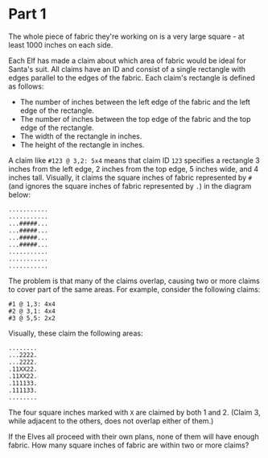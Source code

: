 Part 1
======

The whole piece of fabric they're working on is a very large square - at
least 1000 inches on each side.

Each Elf has made a claim about which area of fabric would be ideal
for Santa's suit. All claims have an ID and consist of a single
rectangle with edges parallel to the edges of the fabric. Each
claim's rectangle is defined as follows:

  - The number of inches between the left edge of the fabric and the
    left edge of the rectangle.
  - The number of inches between the top edge of the fabric and the
    top edge of the rectangle.
  - The width of the rectangle in inches.
  - The height of the rectangle in inches.

A claim like `#123 @ 3,2: 5x4` means that claim ID `123` specifies a
rectangle 3 inches from the left edge, 2 inches from the top edge,
5 inches wide, and 4 inches tall. Visually, it claims the square
inches of fabric represented by `#` (and ignores the square inches
of fabric represented by `.`) in the diagram below:

    ...........
    ...........
    ...#####...
    ...#####...
    ...#####...
    ...#####...
    ...........
    ...........
    ...........

The problem is that many of the claims overlap, causing two or more
claims to cover part of the same areas. For example, consider the
following claims:

    #1 @ 1,3: 4x4
    #2 @ 3,1: 4x4
    #3 @ 5,5: 2x2

Visually, these claim the following areas:

    ........
    ...2222.
    ...2222.
    .11XX22.
    .11XX22.
    .111133.
    .111133.
    ........

The four square inches marked with `X` are claimed by both 1 and 2.
(Claim 3, while adjacent to the others, does not overlap either of
them.)

If the Elves all proceed with their own plans, none of them will
have enough fabric. How many square inches of fabric are within two
or more claims?

